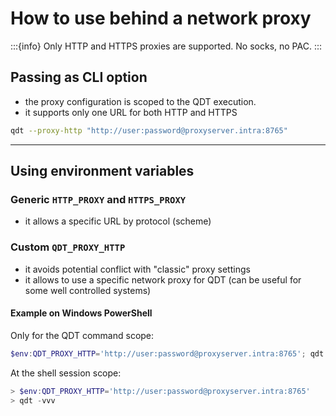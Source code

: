 # How to use behind a network proxy

:::{info}
Only HTTP and HTTPS proxies are supported. No socks, no PAC.
:::

## Passing as CLI option

- the proxy configuration is scoped to the QDT execution.
- it supports only one URL for both HTTP and HTTPS

```sh
qdt --proxy-http "http://user:password@proxyserver.intra:8765"
```

----

## Using environment variables

### Generic `HTTP_PROXY` and `HTTPS_PROXY`

- it allows a specific URL by protocol (scheme)

### Custom `QDT_PROXY_HTTP`

- it avoids potential conflict with "classic" proxy settings
- it allows to use a specific network proxy for QDT (can be useful for some well controlled systems)

#### Example on Windows PowerShell

Only for the QDT command scope:

```powershell
$env:QDT_PROXY_HTTP='http://user:password@proxyserver.intra:8765'; qdt -vvv
```

At the shell session scope:

```powershell
> $env:QDT_PROXY_HTTP='http://user:password@proxyserver.intra:8765'
> qdt -vvv
```
